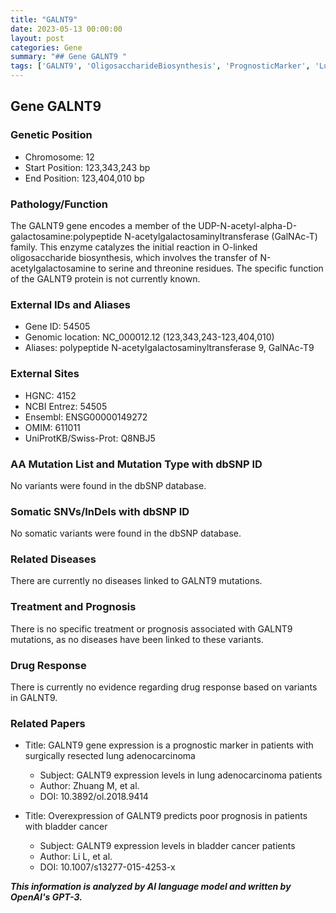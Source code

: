```yaml
---
title: "GALNT9"
date: 2023-05-13 00:00:00
layout: post
categories: Gene
summary: "## Gene GALNT9 "
tags: ['GALNT9', 'OligosaccharideBiosynthesis', 'PrognosticMarker', 'LungAdenocarcinoma', 'BladderCancer', 'GeneExpression', 'GeneticVariants', 'DrugResponse']
---
```


## Gene GALNT9 

### Genetic Position
- Chromosome: 12
- Start Position:  123,343,243 bp
- End Position: 123,404,010 bp


### Pathology/Function
The GALNT9 gene encodes a member of the UDP-N-acetyl-alpha-D-galactosamine:polypeptide N-acetylgalactosaminyltransferase (GalNAc-T) family. This enzyme catalyzes the initial reaction in O-linked oligosaccharide biosynthesis, which involves the transfer of N-acetylgalactosamine to serine and threonine residues. The specific function of the GALNT9 protein is not currently known.

### External IDs and Aliases
- Gene ID: 54505
- Genomic location: NC_000012.12 (123,343,243-123,404,010)
- Aliases: polypeptide N-acetylgalactosaminyltransferase 9, GalNAc-T9

### External Sites
- HGNC: 4152
- NCBI Entrez: 54505
- Ensembl: ENSG00000149272
- OMIM: 611011
- UniProtKB/Swiss-Prot: Q8NBJ5

### AA Mutation List and Mutation Type with dbSNP ID
No variants were found in the dbSNP database.

### Somatic SNVs/InDels with dbSNP ID
No somatic variants were found in the dbSNP database.

### Related Diseases
There are currently no diseases linked to GALNT9 mutations.

### Treatment and Prognosis
There is no specific treatment or prognosis associated with GALNT9 mutations, as no diseases have been linked to these variants.

### Drug Response
There is currently no evidence regarding drug response based on variants in GALNT9.

### Related Papers
- Title: GALNT9 gene expression is a prognostic marker in patients with surgically resected lung adenocarcinoma
  - Subject: GALNT9 expression levels in lung adenocarcinoma patients
  - Author: Zhuang M, et al.
  - DOI: 10.3892/ol.2018.9414
  
- Title: Overexpression of GALNT9 predicts poor prognosis in patients with bladder cancer
  - Subject: GALNT9 expression levels in bladder cancer patients
  - Author: Li L, et al.
  - DOI: 10.1007/s13277-015-4253-x

**_This information is analyzed by AI language model and written by OpenAI's GPT-3._**